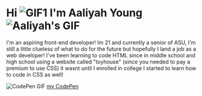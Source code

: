 # Hi ![GIF1](https://i.imgur.com/iWbQVpV.gif) I'm Aaliyah Young ![Aaliyah's GIF](https://i.imgur.com/sfxstqI.gif)

I'm an aspiring front-end developer! Im 21 and currently a senior of ASU, I'm still a little clueless of what to do for the future but hopefully I land a job as a web developer! I've been learning to code HTML since in middle school and high school using a website called "toyhouse" (since you needed to pay a premium to use CSS) it wasnt until I enrolled in college I started to learn how to code in CSS as well!

![CodePen GIF](https://i.imgur.com/Yn7J3Iy.gif) [my CodePen](https://codepen.io/your-work) 
